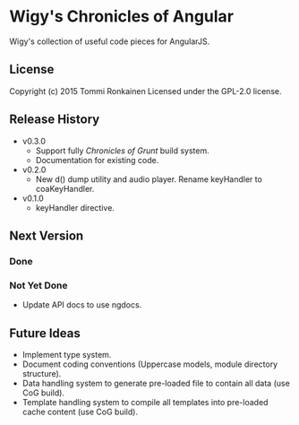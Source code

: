 # Wigy's Chronicles of Angular

Wigy's collection of useful code pieces for AngularJS.

## License

Copyright (c) 2015 Tommi Ronkainen
Licensed under the GPL-2.0 license.

## Release History

* v0.3.0
    - Support fully *Chronicles of Grunt* build system.
    - Documentation for existing code.
* v0.2.0
    - New d() dump utility and audio player. Rename keyHandler to coaKeyHandler.
* v0.1.0
    - keyHandler directive.

## Next Version

### Done

### Not Yet Done

* Update API docs to use ngdocs.

## Future Ideas

* Implement type system.
* Document coding conventions (Uppercase models, module directory structure).
* Data handling system to generate pre-loaded file to contain all data (use CoG build).
* Template handling system to compile all templates into pre-loaded cache content (use CoG build).
